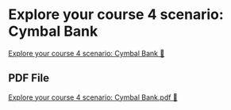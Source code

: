 # Explore your course 4 scenario: Cymbal Bank

[Explore your course 4 scenario: Cymbal Bank 🔗](https://www.coursera.org/learn/detect-respond-and-recover-from-cloud-cybersecurity-attacks/supplement/EA2dF/explore-your-course-4-scenario-cymbal-bank)

## PDF File

[Explore your course 4 scenario: Cymbal Bank.pdf 🔗](https://1drv.ms/b/c/526c45566c8c239a/EYcxUghAXxlDg_zPtLpq4HIBpyLklcBDqFcol9iOnpRKmw?e=5BCGIM)
